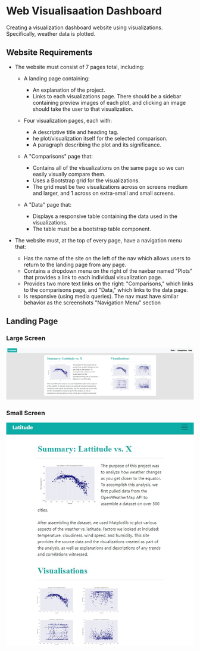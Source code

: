 # Web Visualisaation Dashboard
Creating a visualization dashboard website using visualizations. Specifically, weather data is plotted.

## Website Requirements
- The website must consist of 7 pages total, including:
   - A landing page containing:
      - An explanation of the project.
      - Links to each visualizations page. There should be a sidebar containing preview images of each plot, and clicking an image should take the user to that visualization.  


   - Four visualization pages, each with:  
      - A descriptive title and heading tag.
      - he plot/visualization itself for the selected comparison.
      - A paragraph describing the plot and its significance.


   - A "Comparisons" page that:
      - Contains all of the visualizations on the same page so we can easily visually compare them.
      - Uses a Bootstrap grid for the visualizations.
      - The grid must be two visualizations across on screens medium and larger, and 1 across on extra-small and small screens.

   - A "Data" page that:
      - Displays a responsive table containing the data used in the visualizations.
      - The table must be a bootstrap table component.

- The website must, at the top of every page, have a navigation menu that:

   - Has the name of the site on the left of the nav which allows users to return to the landing page from any page.
   - Contains a dropdown menu on the right of the navbar named "Plots" that provides a link to each individual visualization page.
   - Provides two more text links on the right: "Comparisons," which links to the comparisons page, and "Data," which links to the data page.
   - Is responsive (using media queries). The nav must have similar behavior as the screenshots "Navigation Menu" section

## Landing Page
### Large Screen
![website_large](images/landing_page.jpg)

### Small Screen
![website_small](images/landing_page_small.jpg)